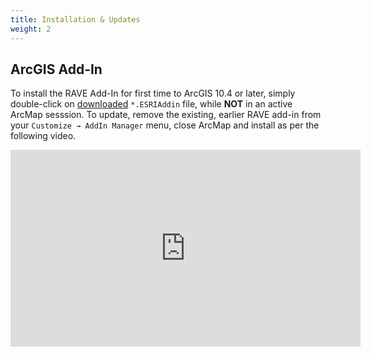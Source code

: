 ```yaml
---
title: Installation & Updates
weight: 2
---
```


## ArcGIS Add-In

To install the RAVE Add-In for first time to ArcGIS 10.4 or later, simply double-click on [downloaded]() `*.ESRIAddin` file, while **NOT** in an active ArcMap sesssion. To update, remove the existing, earlier RAVE add-in from your `Customize → AddIn Manager` menu, close ArcMap and install as per the following video.

<div class="responsive-embed">
<iframe width="560" height="315" src="https://www.youtube.com/embed/Va3SFKHd4qU" frameborder="0" allow="autoplay; encrypted-media" allowfullscreen></iframe>
</div>